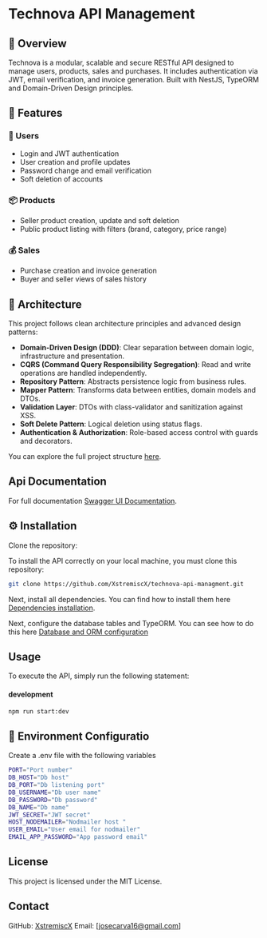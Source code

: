 # Technova API Management

## 🧠 Overview

Technova is a modular, scalable and secure RESTful API designed to manage users, products, sales and purchases. It includes authentication via JWT, email verification, and invoice generation. Built with NestJS, TypeORM and Domain-Driven Design principles.

## 🚀 Features

### 👤 Users
- Login and JWT authentication
- User creation and profile updates
- Password change and email verification
- Soft deletion of accounts

### 📦 Products
- Seller product creation, update and soft deletion
- Public product listing with filters (brand, category, price range)

### 💰 Sales
- Purchase creation and invoice generation
- Buyer and seller views of sales history

## 🧱 Architecture

This project follows clean architecture principles and advanced design patterns:

- **Domain-Driven Design (DDD)**: Clear separation between domain logic, infrastructure and presentation.
- **CQRS (Command Query Responsibility Segregation)**: Read and write operations are handled independently.
- **Repository Pattern**: Abstracts persistence logic from business rules.
- **Mapper Pattern**: Transforms data between entities, domain models and DTOs.
- **Validation Layer**: DTOs with class-validator and sanitization against XSS.
- **Soft Delete Pattern**: Logical deletion using status flags.
- **Authentication & Authorization**: Role-based access control with guards and decorators.

You can explore the full project structure [here](https://github.com/XstremiscX/technova-api-managment/blob/master/documentation/project-structure.md).

## Api Documentation

For full documentation [Swagger UI Documentation](https://petstore.swagger.io/?url=https://raw.githubusercontent.com/XstremiscX/technova-api-managment/refs/heads/master/documentation/openApi.json).

## ⚙️ Installation

Clone the repository:


To install the API correctly on your local machine, you must clone this repository:

```bash
git clone https://github.com/XstremiscX/technova-api-managment.git
```

Next, install all dependencies. You can find how to install them here [Dependencies installation](https://github.com/XstremiscX/technova-api-managment/blob/master/documentation/dependencies-installation.md).

Next, configure the database tables and TypeORM. You can see how to do this here [Database and ORM configuration](https://github.com/XstremiscX/technova-api-managment/blob/master/documentation/database-and-orm-configuration.md)


## Usage

To execute the API, simply run the following statement:

#### development

```bash
npm run start:dev
```

## 🔐 Environment Configuratio

Create a .env file with the following variables

```bash
PORT="Port number"
DB_HOST="Db host"
DB_PORT="Db listening port"
DB_USERNAME="Db user name"
DB_PASSWORD="Db password"
DB_NAME="Db name"
JWT_SECRET="JWT secret"
HOST_NODEMAILER="Nodmailer host "
USER_EMAIL="User email for nodmailer"
EMAIL_APP_PASSWORD="App password email"
```

## License

This project is licensed under the MIT License.

## Contact

GitHub: [XstremiscX](https://github.com/XstremiscX)
Email: [josecarva16@gmail.com]
